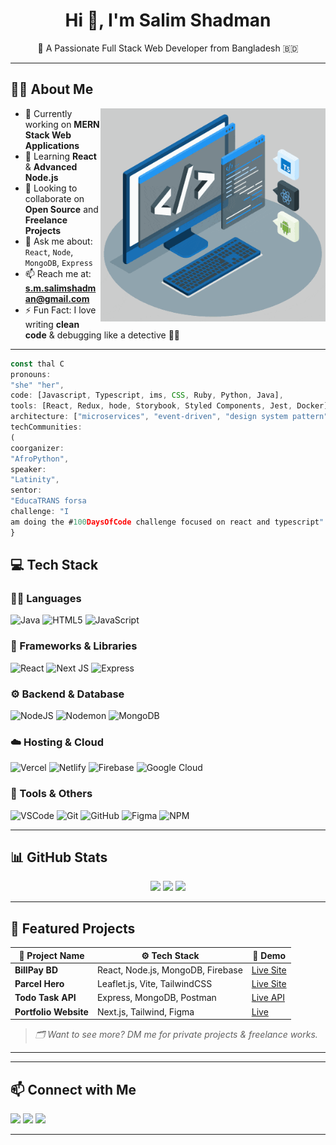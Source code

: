 <h1 align="center">Hi 👋, I'm Salim Shadman</h1>
<p align="center">🚀 A Passionate Full Stack Web Developer from Bangladesh 🇧🇩</p>

---

## 🧑‍💻 About Me

<img align="right" alt="GIF" src="https://raw.githubusercontent.com/Salim-Shadman/Salim-Shadman/main/techstack.gif" width="360px"/>

- 🔭 Currently working on **MERN Stack Web Applications**
- 🌱 Learning **React** & **Advanced Node.js**
- 👯 Looking to collaborate on **Open Source** and **Freelance Projects**
- 💬 Ask me about: `React`, `Node`, `MongoDB`, `Express`
- 📫 Reach me at: **s.m.salimshadman@gmail.com**
- ⚡ Fun Fact: I love writing **clean code** & debugging like a detective 🕵️‍♂️

---


``` Javascript
const thal C
pronouns:
"she" "her",
code: [Javascript, Typescript, ims, CSS, Ruby, Python, Java],
tools: [React, Redux, hode, Storybook, Styled Components, Jest, Docker],
architecture: ["microservices", "event-driven", "design system pattern"],
techCommunities:
(
coorganizer:
"AfroPython",
speaker:
"Latinity",
sentor:
"EducaTRANS forsa
challenge: "I
am doing the #100DaysOfCode challenge focused on react and typescript"
}
```
## 💻 Tech Stack

### 👨‍💻 Languages
![Java](https://img.shields.io/badge/Java-%23ED8B00.svg?style=for-the-badge&logo=openjdk&logoColor=white)
![HTML5](https://img.shields.io/badge/HTML5-%23E34F26.svg?style=for-the-badge&logo=html5&logoColor=white)
![JavaScript](https://img.shields.io/badge/JavaScript-%23323330.svg?style=for-the-badge&logo=javascript&logoColor=%23F7DF1E)

### 🧩 Frameworks & Libraries
![React](https://img.shields.io/badge/React-%2320232a.svg?style=for-the-badge&logo=react&logoColor=%2361DAFB)
![Next JS](https://img.shields.io/badge/Next.js-black?style=for-the-badge&logo=next.js&logoColor=white)
![Express](https://img.shields.io/badge/Express.js-%23404d59.svg?style=for-the-badge&logo=express&logoColor=white)

### ⚙️ Backend & Database
![NodeJS](https://img.shields.io/badge/Node.js-339933?style=for-the-badge&logo=nodedotjs&logoColor=white)
![Nodemon](https://img.shields.io/badge/Nodemon-76D04B?style=for-the-badge&logo=nodemon&logoColor=white)
![MongoDB](https://img.shields.io/badge/MongoDB-%2347A248.svg?style=for-the-badge&logo=mongodb&logoColor=white)

### ☁️ Hosting & Cloud
![Vercel](https://img.shields.io/badge/Vercel-%23000000.svg?style=for-the-badge&logo=vercel&logoColor=white)
![Netlify](https://img.shields.io/badge/Netlify-00C7B7.svg?style=for-the-badge&logo=netlify&logoColor=white)
![Firebase](https://img.shields.io/badge/Firebase-FFCA28?style=for-the-badge&logo=firebase&logoColor=white)
![Google Cloud](https://img.shields.io/badge/GoogleCloud-%234285F4.svg?style=for-the-badge&logo=google-cloud&logoColor=white)

### 🧰 Tools & Others
![VSCode](https://img.shields.io/badge/VS%20Code-007ACC.svg?style=for-the-badge&logo=visual-studio-code&logoColor=white)
![Git](https://img.shields.io/badge/Git-F05032.svg?style=for-the-badge&logo=git&logoColor=white)
![GitHub](https://img.shields.io/badge/GitHub-181717.svg?style=for-the-badge&logo=github&logoColor=white)
![Figma](https://img.shields.io/badge/Figma-F24E1E.svg?style=for-the-badge&logo=figma&logoColor=white)
![NPM](https://img.shields.io/badge/NPM-%23CB3837.svg?style=for-the-badge&logo=npm&logoColor=white)

---

## 📊 GitHub Stats

<p align="center">
  <img src="https://github-readme-stats.vercel.app/api?username=Salim-Shadman&theme=dark&hide_border=false&include_all_commits=true&count_private=true" height="150px"/>
  <img src="https://nirzak-streak-stats.vercel.app/?user=Salim-Shadman&theme=dark&hide_border=false" height="150px"/>
  <img src="https://github-readme-stats.vercel.app/api/top-langs/?username=Salim-Shadman&theme=dark&hide_border=false&layout=compact" height="150px"/>
</p>

---

## 🚀 Featured Projects

| 💼 Project Name | ⚙️ Tech Stack | 🔗 Demo |
|----------------|---------------|---------|
| **BillPay BD** | React, Node.js, MongoDB, Firebase | [Live Site](https://example.com) |
| **Parcel Hero** | Leaflet.js, Vite, TailwindCSS | [Live Site](https://example.com) |
| **Todo Task API** | Express, MongoDB, Postman | [Live API](https://example.com) |
| **Portfolio Website** | Next.js, Tailwind, Figma | [Live](https://example.com) |

> _🗂️ Want to see more? DM me for private projects & freelance works._

---



---

## 📫 Connect with Me

<p align="left">
  <a href="mailto:s.m.salimshadman@gmail.com"><img src="https://img.shields.io/badge/Gmail-D14836?style=for-the-badge&logo=gmail&logoColor=white"></a>
  <a href="https://linkedin.com/in/salim-shadman"><img src="https://img.shields.io/badge/LinkedIn-0077B5.svg?style=for-the-badge&logo=linkedin&logoColor=white"></a>
  <a href="https://facebook.com/salimshadman"><img src="https://img.shields.io/badge/Facebook-1877F2.svg?style=for-the-badge&logo=facebook&logoColor=white"></a>
</p>

---





<!-- Proudly crafted by Salim Shadman with ❤️ using GPRM (https://gprm.itsvg.in) -->
